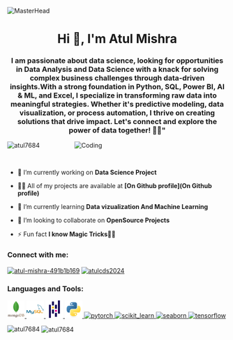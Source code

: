 ![MasterHead](https://i.pinimg.com/originals/9e/0a/c8/9e0ac82bc17ff00708da6bd09593177e.gif)
<h1 align="center">Hi 👋, I'm Atul Mishra</h1>
<h3 align="center">I am passionate about data science, looking for opportunities in Data Analysis and Data Science with a knack for solving complex business challenges through data-driven insights.With a strong foundation in Python, SQL, Power BI, AI & ML, and Excel, I specialize in transforming raw data into meaningful strategies. Whether it's predictive modeling, data visualization, or process automation, I thrive on creating solutions that drive impact. Let's connect and explore the power of data together! 🤜🤛"</h3>
<img align="right" alt="Coding" width="350" src="https://i.giphy.com/hGSzXz15d8bEBJYymp.webp"

<p align="left"> <img src="https://komarev.com/ghpvc/?username=atul7684&label=Profile%20views&color=0e75b6&style=flat" alt="atul7684" /> </p>

<p align="left"> <a href="https://twitter.com/" target="blank"><img src="https://img.shields.io/twitter/follow/?logo=twitter&style=for-the-badge" alt="" /></a> </p>

- 🔭 I’m currently working on **Data Science Project**

- 👨‍💻 All of my projects are available at **[On Github profile](On Github profile)**

- 🌱 I’m currently learning **Data vizualization And Machine Learning**

- 👯 I’m looking to collaborate on **OpenSource Projects**

- ⚡ Fun fact **I know Magic Tricks🧝‍♀️**

<h3 align="left">Connect with me:</h3>
<p align="left">
<a href="https://linkedin.com/in/atul-mishra-491b1b169" target="blank"><img align="center" src="https://raw.githubusercontent.com/rahuldkjain/github-profile-readme-generator/master/src/images/icons/Social/linked-in-alt.svg" alt="atul-mishra-491b1b169" height="30" width="40" /></a>
<a href="https://kaggle.com/atulcds2024" target="blank"><img align="center" src="https://raw.githubusercontent.com/rahuldkjain/github-profile-readme-generator/master/src/images/icons/Social/kaggle.svg" alt="atulcds2024" height="30" width="40" /></a>
</p>

<h3 align="left">Languages and Tools:</h3>
<p align="left"> <a href="https://www.mongodb.com/" target="_blank" rel="noreferrer"> <img src="https://raw.githubusercontent.com/devicons/devicon/master/icons/mongodb/mongodb-original-wordmark.svg" alt="mongodb" width="40" height="40"/> </a> <a href="https://www.mysql.com/" target="_blank" rel="noreferrer"> <img src="https://raw.githubusercontent.com/devicons/devicon/master/icons/mysql/mysql-original-wordmark.svg" alt="mysql" width="40" height="40"/> </a> <a href="https://pandas.pydata.org/" target="_blank" rel="noreferrer"> <img src="https://raw.githubusercontent.com/devicons/devicon/2ae2a900d2f041da66e950e4d48052658d850630/icons/pandas/pandas-original.svg" alt="pandas" width="40" height="40"/> </a> <a href="https://www.python.org" target="_blank" rel="noreferrer"> <img src="https://raw.githubusercontent.com/devicons/devicon/master/icons/python/python-original.svg" alt="python" width="40" height="40"/> </a> <a href="https://pytorch.org/" target="_blank" rel="noreferrer"> <img src="https://www.vectorlogo.zone/logos/pytorch/pytorch-icon.svg" alt="pytorch" width="40" height="40"/> </a> <a href="https://scikit-learn.org/" target="_blank" rel="noreferrer"> <img src="https://upload.wikimedia.org/wikipedia/commons/0/05/Scikit_learn_logo_small.svg" alt="scikit_learn" width="40" height="40"/> </a> <a href="https://seaborn.pydata.org/" target="_blank" rel="noreferrer"> <img src="https://seaborn.pydata.org/_images/logo-mark-lightbg.svg" alt="seaborn" width="40" height="40"/> </a> <a href="https://www.tensorflow.org" target="_blank" rel="noreferrer"> <img src="https://www.vectorlogo.zone/logos/tensorflow/tensorflow-icon.svg" alt="tensorflow" width="40" height="40"/> </a> </p>

<p><img align="left" src="https://github-readme-stats.vercel.app/api/top-langs?username=atul7684&show_icons=true&locale=en&layout=compact" alt="atul7684" /></p>

<p>&nbsp;<img align="center" src="https://github-readme-stats.vercel.app/api?username=atul7684&show_icons=true&locale=en" alt="atul7684" /></p>
